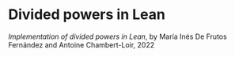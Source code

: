 # Divided powers in Lean


*Implementation of divided powers in Lean*,
by María Inés De Frutos Fernández and Antoine Chambert-Loir, 
2022

